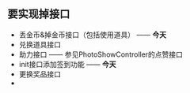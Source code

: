 ## 要实现掉接口

+ 丢金币&掉金币接口（包括使用道具） —— **今天**
+ 兑换道具接口
+ 助力接口 —— 参见PhotoShowController的点赞接口
+ init接口添加签到功能  —— **今天**
+ 更换奖品接口
+ ​


